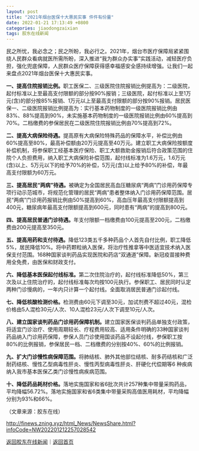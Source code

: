 ```yaml
---
layout: post
title: "2021年烟台医保十大惠民实事 件件有份量"
date: 2022-01-21 17:13:49 +0800
categories: jiaodongzaixian
tags: 胶东在线新闻
---
```

<p>民之所忧，我必念之；民之所盼，我必行之。2021年，烟台市医疗保障局紧紧围绕人民群众看病就医所需所盼，深入推进“我为群众办实事”实践活动，减轻医疗负担，强化兜底保障，人民群众医疗保障获得感幸福感安全感持续增强。让我们一起来盘点2021年烟台医保十大惠民实事。</p>
 <p><strong>一、提高住院报销比例。</strong>职工医保二、三级医院住院报销比例提高为：二级医院，起付标准以上至最高支付限额的部分按90%报销；三级医院，起付标准以上至1万元(含)的部分按85%报销、1万元以上至最高支付限额的部分按90%报销。居民医保一、二级医院报销比例提高为：实行基本药物制度的一级医院报销比例由83%、88%提高到90%，未实施基本药物制度的一级医院报销比例由60%提高到70%。二档缴费的参保居民在二级医院住院报销比例由70%提高到72%。</p>
 <p><strong>二、提高大病保险待遇。</strong>提高原有大病保险特殊药品的保障水平，补偿比例由60%提高至80%，最高补偿额由20万元提高至40万元。建立职工大病保险按额度补偿机制，将参保职工经基本医疗保险、职工大额救助金报销后符合政策范围的住院个人负担费用，纳入职工大病保险补偿范围，起付线标准为1.6万元，1.6万元(含)以上、5万元以下的给予70%的补偿，5万元(含)以上给予80%的补偿，年最高支付限额为60万元。</p>
 <p><strong>三、提高居民“两病”待遇。</strong>被确定为全国居民高血压糖尿病“两病”门诊用药保障专项行动示范城市，将规范化管理的居民“两病”患者整体纳入门诊用药保障范围。居民“两病”门诊用药报销比例由50%提高到60%，高血压年最高支付限额提高到400元，糖尿病年最高支付限额提高到600元，同时患有“两病”的提高到800元。</p>
 <p><strong>四、提高居民普通门诊待遇。</strong>年支付限额一档缴费由100元提高至200元，二档缴费由200元提高至350元。</p>
 <p><strong>五、提高用药和支付待遇。</strong>降低123类五千多种药品个人首先自付比例，职工降低5%，居民降低10%。将中药颗粒纳入医保，将治疗性推拿等中医适宜技术纳入医保支付范围。168种国家谈判药品实现医院和药店“双通道”保障。新冠疫苗接种费用全免费，由医保和财政支付。</p>
 <p><strong>六、降低基本医保起付线标准。</strong>第二次住院治疗的，起付线标准降低50%，第三次及以上住院治疗的，起付线标准每次均按100元执行。参保职工、居民同时认定两种门诊慢病的，一年内只计算一个起付线。全面取消居民普通门诊起付线。</p>
 <p><strong>七、降低核酸检测价格。</strong>检测费由60元下调至30元，加试剂费不超过40元，混检价格由5人混检30元/人次、10人混检23元/人次下调至10元/人次。</p>
 <p><strong>八、建立国家谈判药品门诊用药保障机制。</strong>建立国家医保谈判药品单独支付政策，将适宜门诊治疗、使用周期较长、疗程费用较高、适用条件明确的33种国家谈判药品纳入门诊用药保障，参保人员门诊使用国谈药品不设起付线，参保职工按80%的比例报销，参保居民一档、二档缴费的分别按40%、60%的比例报销。</p>
 <p><strong>九、扩大门诊慢性病保障范围。</strong>将肺结核、肺外其他部位结核、耐多药结核和广泛耐药结核、慢性乙型病毒性肝炎、慢性丙型病毒性肝炎、肝硬化代偿期等6 种疾病纳入我市基本医保乙类门诊慢性病疾病范围。</p>
 <p><strong>十、降低药品耗材价格。</strong>落地实施国家和省6批次共计257种集中带量采购药品，平均降幅56.72%。落地实施国家和省6类集中带量采购高值医用耗材，平均降幅分别为93%和66%。</p><p class="em_media">（文章来源：胶东在线）</p>

<http://finews.zning.xyz/html_News/NewsShare.html?infoCode=NW202201212257028542>

[返回胶东在线新闻](//finews.withounder.com/category/jiaodongzaixian.html)｜[返回首页](//finews.withounder.com/)